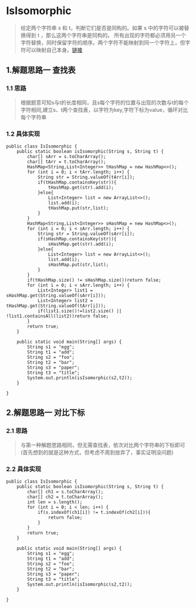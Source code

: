 # IsIsomorphic
> 给定两个字符串 s 和 t，判断它们是否是同构的。如果 s 中的字符可以被替换得到 t ，那么这两个字符串是同构的。
所有出现的字符都必须用另一个字符替换，同时保留字符的顺序。两个字符不能映射到同一个字符上，但字符可以映射自己本身。[链接](https://leetcode-cn.com/problems/isomorphic-strings/)

## 1.解题思路一 查找表
### 1.1 思路
> 根据题意可知s与t的长度相同，且s每个字符的位置与出现的次数与t的每个字符相同,建立s、t两个查找表，以字符为key,字符下标为value，循环对比每个字符串
### 1.2 具体实现
```
public class IsIsomorphic {
    public static boolean isIsomorphic(String s, String t) {
        char[] sArr = s.toCharArray();
        char[] tArr = t.toCharArray();
        HashMap<String,List<Integer>> tHashMap = new HashMap<>();
        for (int i = 0; i < tArr.length; i++) {
            String str = String.valueOf(tArr[i]);
            if(tHashMap.containsKey(str)){
                tHashMap.get(str).add(i);
            }else{
                List<Integer> list = new ArrayList<>();
                list.add(i);
                tHashMap.put(str,list);
            }
        }
        HashMap<String,List<Integer>> sHashMap = new HashMap<>();
        for (int i = 0; i < sArr.length; i++) {
            String str = String.valueOf(sArr[i]);
            if(sHashMap.containsKey(str)){
                sHashMap.get(str).add(i);
            }else{
                List<Integer> list = new ArrayList<>();
                list.add(i);
                sHashMap.put(str,list);
            }
        }
        if(tHashMap.size() != sHashMap.size())return false;
        for (int i = 0; i < sArr.length; i++) {
            List<Integer> list1 = sHashMap.get(String.valueOf(sArr[i]));
            List<Integer> list2 = tHashMap.get(String.valueOf(tArr[i]));
            if(list1.size()!=list2.size() ||  !list1.containsAll(list2))return false;
        }
        return true;
    }

    public static void main(String[] args) {
        String s1 = "egg";
        String t1 = "add";
        String s2 = "foo";
        String t2 = "bar";
        String s3 = "paper";
        String t3 = "title";
        System.out.println(isIsomorphic(s2,t2));
    }

}
```
## 2.解题思路一 对比下标
### 2.1 思路
> 与第一种解题思路相同，但无需查找表，依次对比两个字符串的下标即可(首先想到的就是这种方式，但考虑不周到放弃了，事实证明没问题)
### 2.2 具体实现
```
public class IsIsomorphic {
    public static boolean isIsomorphic(String s, String t) {
        char[] ch1 = s.toCharArray();
        char[] ch2 = t.toCharArray();
        int len = s.length();
        for (int i = 0; i < len; i++) {
            if(s.indexOf(ch1[i]) != t.indexOf(ch2[i])){
                return false;
            }
        }
        return true;
    }

    public static void main(String[] args) {
        String s1 = "egg";
        String t1 = "add";
        String s2 = "foo";
        String t2 = "bar";
        String s3 = "paper";
        String t3 = "title";
        System.out.println(isIsomorphic(s2,t2));
    }

}
```
